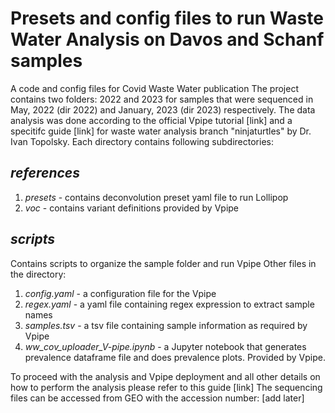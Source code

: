 # Presets and config files to run Waste Water Analysis on Davos and Schanf samples
A code and config files for Covid Waste Water publication
The project contains two folders: 2022 and 2023 for samples that were sequenced in May, 2022 (dir 2022) and January, 2023 (dir 2023) respectively. 
The data analysis was done according to the official Vpipe tutorial [link] and a specitifc guide [link] for waste water analysis branch "ninjaturtles" by Dr. Ivan Topolsky. 
Each directory contains following subdirectories: 
## *references*   
1. _presets_ - contains deconvolution preset yaml file to run Lollipop
2. _voc_ - contains variant definitions provided by Vpipe

## *scripts*
Contains scripts to organize the sample folder and run Vpipe
Other files in the directory:
1. _config.yaml_ - a configuration file for the Vpipe
2. _regex.yaml_ - a yaml file containing regex expression to extract sample names
3. _samples.tsv_ - a tsv file containing sample information as required by Vpipe
4. _ww_cov_uploader_V-pipe.ipynb_ - a Jupyter notebook that generates prevalence dataframe file and does prevalence plots. Provided by Vpipe.

To proceed with the analysis and Vpipe deployment and all other details on how to perform the analysis please refer to this guide [link]
The sequencing files can be accessed from GEO with the accession number: [add later] 
